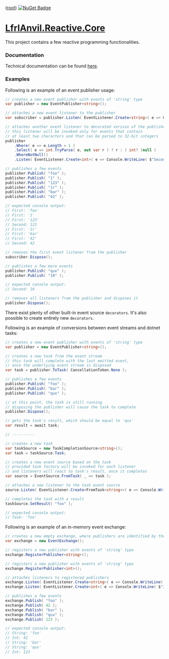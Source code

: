 ﻿([root](https://github.com/CalionVarduk/LfrlAnvil/blob/main/readme.md))
[![NuGet Badge](https://buildstats.info/nuget/LfrlAnvil.Reactive.Core)](https://www.nuget.org/packages/LfrlAnvil.Reactive.Core/)

# [LfrlAnvil.Reactive.Core](https://github.com/CalionVarduk/LfrlAnvil/tree/main/src/LfrlAnvil.Reactive/LfrlAnvil.Reactive.Core)

This project contains a few reactive programming functionalities.

### Documentation

Technical documentation can be found [here](https://calionvarduk.github.io/LfrlAnvil/api/LfrlAnvil.Reactive.Core/LfrlAnvil.Reactive.html).

### Examples

Following is an example of an event publisher usage:
```csharp
// creates a new event publisher with events of 'string' type
var publisher = new EventPublisher<string>();

// attaches a new event listener to the publisher
var subscriber = publisher.Listen( EventListener.Create<string>( e => Console.WriteLine( $"First: '{e}'" ) ) );

// attaches another event listener to decorated version of the publisher
// this listener will be invoked only for events that contain
// at least two characters and that can be parsed to 32-bit integers
publisher
    .Where( e => e.Length > 1 )
    .Select( e => int.TryParse( e, out var r ) ? r : ( int? )null )
    .WhereNotNull()
    .Listen( EventListener.Create<int>( e => Console.WriteLine( $"Second: {e}" ) ) );

// publishes a few events
publisher.Publish( "foo" );
publisher.Publish( "1" );
publisher.Publish( "123" );
publisher.Publish( "1r" );
publisher.Publish( "bar" );
publisher.Publish( "42" );

// expected console output:
// First: 'foo'
// First: '1'
// First: '123'
// Second: 123
// First: '1r'
// First: 'bar'
// First: '42'
// Second: 42

// removes the first event listener from the publisher
subscriber.Dispose();

// publishes a few more events
publisher.Publish( "qux" );
publisher.Publish( "10" );

// expected console output:
// Second: 10

// removes all listeners from the publisher and disposes it
publisher.Dispose();
```

There exist plenty of other built-in event source `decorators`.
It's also possible to create entirely new `decorators`.

Following is an example of conversions between event streams and dotnet tasks:
```csharp
// creates a new event publisher with events of 'string' type
var publisher = new EventPublisher<string>();

// creates a new task from the event stream
// this task will complete with the last emitted event,
// once the underlying event stream is disposed
var task = publisher.ToTask( CancellationToken.None );

// publishes a few events
publisher.Publish( "foo" );
publisher.Publish( "bar" );
publisher.Publish( "qux" );

// at this point, the task is still running
// disposing the publisher will cause the task to complete
publisher.Dispose();

// gets the task's result, which should be equal to 'qux'
var result = await task;

// ----------

// creates a new task
var taskSource = new TaskCompletionSource<string>();
var task = taskSource.Task;

// creates a new event source based on the task
// provided task factory will be invoked for each listener
// and listeners will react to task's result, once it completes
var source = EventSource.FromTask( _ => task );

// attaches a new listener to the task event source
source.Listen( EventListener.Create<FromTask<string>>( e => Console.WriteLine( $"Task: '{e.Result}'" ) ) );

// completes the task with a result
taskSource.SetResult( "foo" );

// expected console output:
// Task: 'foo'
```

Following is an example of an in-memory event exchange:
```csharp
// creates a new empty exchange, where publishers are identified by their event type
var exchange = new EventExchange();

// registers a new publisher with events of 'string' type
exchange.RegisterPublisher<string>();

// registers a new publisher with events of 'string' type
exchange.RegisterPublisher<int>();

// attaches listeners to registered publishers
exchange.Listen( EventListener.Create<string>( e => Console.WriteLine( $"String: '{e}'" ) ) );
exchange.Listen( EventListener.Create<int>( e => Console.WriteLine( $"Int: '{e}'" ) ) );

// publishes a few events
exchange.Publish( "foo" );
exchange.Publish( 42 );
exchange.Publish( "bar" );
exchange.Publish( "qux" );
exchange.Publish( 123 );

// expected console output:
// String: 'foo'
// Int: 42
// String: 'bar'
// String: 'qux'
// Int: 123
```
